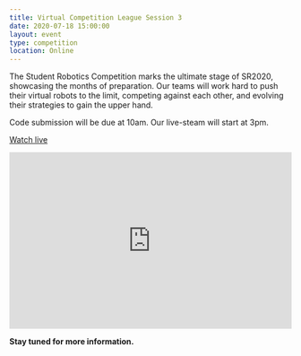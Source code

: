```yaml
---
title: Virtual Competition League Session 3
date: 2020-07-18 15:00:00
layout: event
type: competition
location: Online
---
```


The Student Robotics Competition marks the ultimate stage of SR2020, showcasing the months of preparation. Our teams will work hard to push their virtual robots to the limit, competing against each other, and evolving their strategies to gain the upper hand.

Code submission will be due at 10am. Our live-steam will start at 3pm.

[Watch live](https://youtu.be/symUE1E4niI)

<iframe width="100%" height="315" src="https://www.youtube.com/embed/symUE1E4niI" frameborder="0" allow="accelerometer; autoplay; encrypted-media; gyroscope; picture-in-picture" allowfullscreen></iframe>

**Stay tuned for more information.**
